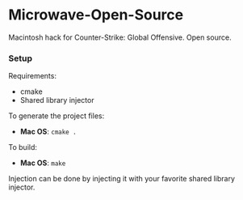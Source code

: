 # Microwave-Open-Source

Macintosh hack for Counter-Strike: Global Offensive. Open source.

### Setup

Requirements:

* cmake
* Shared library injector

To generate the project files:

* **Mac OS**: `cmake .`

To build:

* **Mac OS**: `make`

Injection can be done by injecting it with your favorite shared library injector.